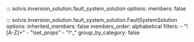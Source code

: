 ::: solvis.inversion_solution.fault_system_solution
	options:
		members: false

::: solvis.inversion_solution.fault_system_solution.FaultSystemSolution
    options:
       inherited_members: false
       members_order: alphabetical
       filters:
       	- "![A-Z]+"
       	- "!set_props"
       	- "!^_"
       group_by_category: false

